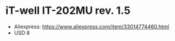 # iT-well IT-202MU rev. 1.5

* Aliexpress: https://www.aliexpress.com/item/33014774460.html
* USD 8
